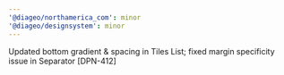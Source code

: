 ```yaml
---
'@diageo/northamerica_com': minor
'@diageo/designsystem': minor
---
```


Updated bottom gradient & spacing in Tiles List; fixed margin specificity issue in Separator [DPN-412]
